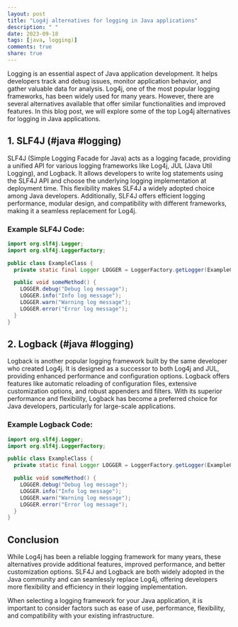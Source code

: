 ```yaml
---
layout: post
title: "Log4j alternatives for logging in Java applications"
description: " "
date: 2023-09-18
tags: [java, logging)]
comments: true
share: true
---
```


Logging is an essential aspect of Java application development. It helps developers track and debug issues, monitor application behavior, and gather valuable data for analysis. Log4j, one of the most popular logging frameworks, has been widely used for many years. However, there are several alternatives available that offer similar functionalities and improved features. In this blog post, we will explore some of the top Log4j alternatives for logging in Java applications.

## 1. **SLF4J** (#java #logging)
SLF4J (Simple Logging Facade for Java) acts as a logging facade, providing a unified API for various logging frameworks like Log4j, JUL (Java Util Logging), and Logback. It allows developers to write log statements using the SLF4J API and choose the underlying logging implementation at deployment time. This flexibility makes SLF4J a widely adopted choice among Java developers. Additionally, SLF4J offers efficient logging performance, modular design, and compatibility with different frameworks, making it a seamless replacement for Log4j.

### Example SLF4J Code:
```java
import org.slf4j.Logger;
import org.slf4j.LoggerFactory;

public class ExampleClass {
  private static final Logger LOGGER = LoggerFactory.getLogger(ExampleClass.class);

  public void someMethod() {
    LOGGER.debug("Debug log message");
    LOGGER.info("Info log message");
    LOGGER.warn("Warning log message");
    LOGGER.error("Error log message");
  }
}
```

## 2. **Logback** (#java #logging)
Logback is another popular logging framework built by the same developer who created Log4j. It is designed as a successor to both Log4j and JUL, providing enhanced performance and configuration options. Logback offers features like automatic reloading of configuration files, extensive customization options, and robust appenders and filters. With its superior performance and flexibility, Logback has become a preferred choice for Java developers, particularly for large-scale applications.

### Example Logback Code:
```java
import org.slf4j.Logger;
import org.slf4j.LoggerFactory;

public class ExampleClass {
  private static final Logger LOGGER = LoggerFactory.getLogger(ExampleClass.class);

  public void someMethod() {
    LOGGER.debug("Debug log message");
    LOGGER.info("Info log message");
    LOGGER.warn("Warning log message");
    LOGGER.error("Error log message");
  }
}
```

## Conclusion
While Log4j has been a reliable logging framework for many years, these alternatives provide additional features, improved performance, and better customization options. SLF4J and Logback are both widely adopted in the Java community and can seamlessly replace Log4j, offering developers more flexibility and efficiency in their logging implementation.

When selecting a logging framework for your Java application, it is important to consider factors such as ease of use, performance, flexibility, and compatibility with your existing infrastructure.